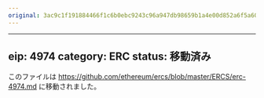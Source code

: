 ```yaml
---
original: 3ac9c1f191884466f1c6b0ebc9243c96a947db98659b1a4e00d852a6f5a607e2
---
```


---
eip: 4974
category: ERC
status: 移動済み
---

このファイルは https://github.com/ethereum/ercs/blob/master/ERCS/erc-4974.md に移動されました。